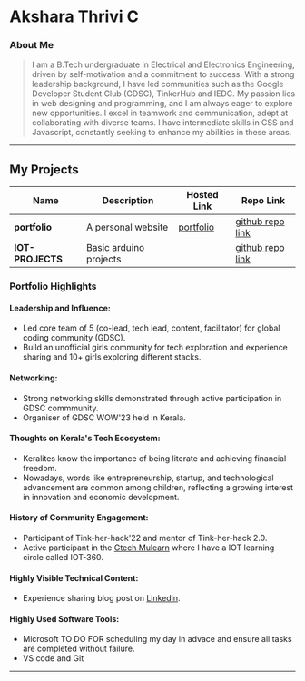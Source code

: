 # Akshara Thrivi C 

### About Me

> I am a B.Tech undergraduate in Electrical and Electronics Engineering, driven by self-motivation and a commitment to success. With a strong leadership background, I have led communities such as the Google Developer Student Club (GDSC), TinkerHub and IEDC. My passion lies in web designing and programming, and I am always eager to explore new opportunities. I excel in teamwork and communication, adept at collaborating with diverse teams. I have intermediate skills in CSS and Javascript, constantly seeking to enhance my abilities in these areas.

---

## My Projects

| Name                | Description                                                               | Hosted Link                              | Repo Link                                                      |
|---------------------|---------------------------------------------------------------------------|------------------------------------------|----------------------------------------------------------------|
| **portfolio**        | A personal website                                                 | [portfolio](https://akshara001.github.io/portfolio/) |[github repo link](https://github.com/Akshara001/portfolio.git)   |
| **IOT-PROJECTS**        | Basic arduino projects |     | [github repo link](https://github.com/Akshara001/IOT-PROJECTS.git) |

### Portfolio Highlights

#### Leadership and Influence:

- Led core team of 5 (co-lead, tech lead, content, facilitator) for global coding community (GDSC).
- Build an unofficial girls community for tech exploration and experience sharing and 10+ girls exploring different stacks.

#### Networking:

- Strong networking skills demonstrated through active participation in GDSC commmunity.
- Organiser of GDSC WOW'23 held in Kerala.


#### Thoughts on Kerala's Tech Ecosystem:

- Keralites know the importance of being literate and achieving financial freedom. 
- Nowadays, words like entrepreneurship, startup, and technological advancement are common among children, reflecting a growing interest in innovation and economic development.


#### History of Community Engagement:

- Participant of Tink-her-hack'22 and mentor of Tink-her-hack 2.0.
- Active participant in the [Gtech Mulearn](https://app.mulearn.org/profile/aksharathrivi.c@mulearn) where I have a IOT learning circle called IOT-360.

#### Highly Visible Technical Content:

- Experience sharing blog post on [Linkedin](http://www.linkedin.com/in/akshara-thrivi-c).

#### Highly Used Software Tools:

- Microsoft TO DO FOR scheduling  my day in advace and ensure all tasks are completed without failure.
- VS code and Git
---
